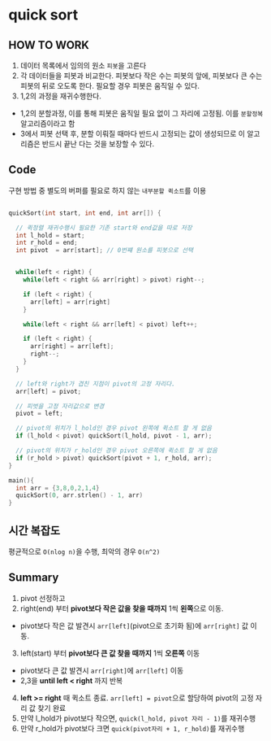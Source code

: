 # quick sort

## HOW TO WORK
1. 데이터 목록에서 임의의 원소 `피봇`을 고른다
2. 각 데이터들을 피봇과 비교한다. 피봇보다 작은 수는 피봇의 앞에, 피봇보다 큰 수는 피봇의 뒤로 오도록 한다. 필요할 경우 피봇은 움직일 수 있다.
3. 1,2의 과정을 재귀수행한다.

- 1,2의 분할과정, 이를 통해 피봇은 움직일 필요 없이 그 자리에 고정됨. 이를 `분할정복` 알고리즘이라고 함
- 3에서 피봇 선택 후, 분할 이뤄질 때마다 반드시 고정되는 값이 생성되므로 이 알고리즘은 반드시 끝난 다는 것을 보장할 수 있다.

## Code
구현 방법 중 별도의 버퍼를 필요로 하지 않는 `내부분할 퀵소트`를 이용

```C

quickSort(int start, int end, int arr[]) {

  // 퀵정렬 재귀수행시 필요한 기존 start와 end값을 따로 저장
  int l_hold = start;
  int r_hold = end;
  int pivot  = arr[start]; // 0번쨰 원소를 피봇으로 선택


  while(left < right) {
    while(left < right && arr[right] > pivot) right--;

    if (left < right) {
      arr[left] = arr[right]
    }

    while(left < right && arr[left] < pivot) left++;

    if (left < right) {
      arr[right] = arr[left];
      right--;
    }
  }

  // left와 right가 겹친 지점이 pivot의 고정 자리다.
  arr[left] = pivot;

  // 피벗을 고정 자리값으로 변경
  pivot = left;

  // pivot의 위치가 l_hold인 경우 pivot 왼쪽에 퀵소트 할 게 없음
  if (l_hold < pivot) quickSort(l_hold, pivot - 1, arr);

  // pivot의 위치가 r_hold인 경우 pivot 오른쪽에 퀵소트 할 게 없음
  if (r_hold > pivot) quickSort(pivot + 1, r_hold, arr);
}

main(){
  int arr = {3,8,0,2,1,4}
  quickSort(0, arr.strlen() - 1, arr)
}
```


## 시간 복잡도
평균적으로 `O(nlog n)`을 수행, 최악의 경우 `O(n^2)`

## Summary
1. pivot 선정하고
2. right(end) 부터 **pivot보다 작은 값을 찾을 때까지** 1씩 **왼쪽**으로 이동.
  - pivot보다 작은 값 발견시 `arr[left]`(pivot으로 초기화 됨)에 `arr[right]` 값 이동.
3. left(start) 부터 **pivot보다 큰 값 찾을 때까지** 1씩 **오른쪽** 이동
  - pivot보다 큰 값 발견시 `arr[right]`에 `arr[left]` 이동
- 2,3을 **until left < right** 까지 반복
4. **left >= right** 때 퀵소트 종료. `arr[left] = pivot`으로 할당하여 pivot의 고정 자리 값 찾기 완료
5. 만약 l_hold가 pivot보다 작으면, `quick(l_hold, pivot 자리 - 1)`를 재귀수행
6. 만약 r_hold가 pivot보다 크면 `quick(pivot자리 + 1, r_hold)`를 재귀수행
